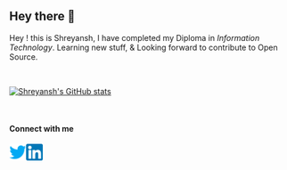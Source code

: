 ## Hey there 👋

Hey ! this is Shreyansh, I have completed my Diploma in _Information Technology_.
Learning new stuff, & Looking forward to contribute to Open Source.

<br/>

[![Shreyansh's GitHub stats](https://github-readme-stats.vercel.app/api?username=Shreyanshdot&show_icons=true)](https://github.com/Shreyanshdot/)

</br>

#### Connect with me

[<img align="left" alt="Shreyanshdot-twitter" width="30px" height="30px" src="./icons/twitter.png" />](https://twitter.com/_shreyansh__)
[<img align="left" alt="Shreyanshdot-twitter" width="30px" height="30px" src="./icons/linkedin.png" />](https://www.linkedin.com/in/shreyansh-dawar-5641381a1/)
